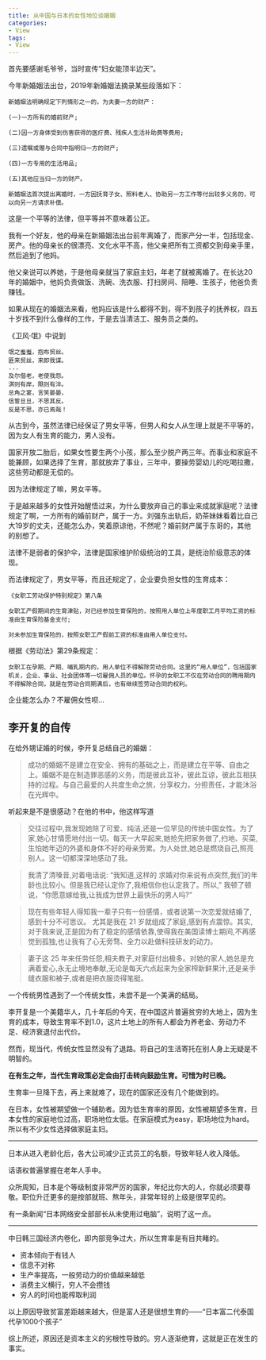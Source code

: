 ```yaml
---
title: 从中国与日本的女性地位谈婚姻
categories:
- View
tags:
- View
---
```


首先要感谢毛爷爷，当时宣传“妇女能顶半边天”。

今年新婚姻法出台，2019年新婚姻法摘录某些段落如下：

```
新婚姻法明确规定下列情形之一的，为夫妻一方的财产：

(一)一方所有的婚前财产;

(二)因一方身体受到伤害获得的医疗费、残疾人生活补助费等费用;

(三)遗嘱或赠与合同中指明归一方的财产;

(四)一方专用的生活用品;

(五)其他应当归一方的财产。

新婚姻法首次提出离婚时，一方因抚育子女、照料老人、协助另一方工作等付出较多义务的，可以向另一方请求补偿。
```
这是一个平等的法律，但平等并不意味着公正。

我有一个好友，他的母亲在新婚姻法出台前年离婚了，而家产分一半，包括现金、房产。他的母亲长的很漂亮、文化水平不高，他父亲把所有工资都交到母亲手里，然后追到了他妈。

他父亲说可以养她，于是他母亲就当了家庭主妇，年老了就被离婚了。在长达20年的婚姻中，他妈负责做饭、洗碗、洗衣服、打扫房间、陪睡、生孩子，他爸负责赚钱。

如果从现在的婚姻法来看，他妈应该是什么都得不到，得不到孩子的抚养权，四五十岁找不到什么像样的工作，于是去当清洁工、服务员之类的。

《卫风·氓》中说到

```
氓之蚩蚩，抱布贸丝。
匪来贸丝，来即我谋。
...
及尔偕老，老使我怨。
淇则有岸，隰则有泮。
总角之宴，言笑晏晏，
信誓旦旦，不思其反。
反是不思，亦已焉哉！
```

从古到今，虽然法律已经保证了男女平等，但男人和女人从生理上就是不平等的，因为女人有生育的能力，男人没有。

国家开放二胎后，如果女性要生两个小孩，那么至少脱产两三年。而事业和家庭不能兼顾，如果选择了生育，那就放弃了事业，三年中，要操劳婴幼儿的吃喝拉撒，这些劳动都是无偿的。

因为法律规定了嘛，男女平等。

于是越来越多的女性开始醒悟过来，为什么要放弃自己的事业来成就家庭呢？法律规定了啊，一方所有的婚前财产，属于一方。刘强东出轨后，奶茶妹妹看着比自己大19岁的丈夫，还能怎么办，笑着原谅他，不然呢？婚前财产属于东哥的，其他的别想了。

法律不是弱者的保护伞，法律是国家维护阶级统治的工具，是统治阶级意志的体现。

而法律规定了，男女平等，而且还规定了，企业要负担女性的生育成本：

```
《女职工劳动保护特别规定》第八条　

女职工产假期间的生育津贴，对已经参加生育保险的，按照用人单位上年度职工月平均工资的标准由生育保险基金支付;

对未参加生育保险的，按照女职工产假前工资的标准由用人单位支付。
```
根据《劳动法》第29条规定：
```
女职工在孕期、产期、哺乳期内的，用人单位不得解除劳动合同。这里的“用人单位”，包括国家机关，企业、事业、社会团体等一切雇佣人员的单位。怀孕的女职工不仅在劳动合同的聘用期内不得解除合同，就是在劳动合同期满后，也有继续签劳动合同的权利。
```
企业能怎么办？不雇佣女性呗...

## 李开复的自传
在给外甥证婚的时候，李开复总结自己的婚姻：

>成功的婚姻不是建立在安全、拥有的基础之上，而是建立在平等、自由之上。婚姻不是在制造罪恶感的义务，而是彼此互补，彼此互谅，彼此互相扶持的过程。与自己最爱的人共度生命之旅，分享权力，分担责任，才能沐浴在光辉中。

听起来是不是很感动？在他的书中，他这样写道

>交往过程中,我发现她除了可爱、纯洁,还是一位罕见的传统中国女性。为了家,她心甘情愿地付出一切。每天一大早起来,她抢先把家务做了,扫地、买菜,生怕她年迈的外婆和身体不好的母亲劳累。为人处世,她总是燃烧自己,照亮别人。这一切都深深地感动了我。

>我清了清嗓音,对着电话说:
“我知道,这样的
求婚对你来说有点突然,我们的年龄也比较小。但是我已经认定你了,我相信你也认定我了。所以,”
我顿了顿说，“你愿意嫁给我,让我成为世界上最快乐的男人吗?”

>现在有些年轻人得知我一辈子只有一份感情，或者说第一次恋爱就结婚了,感到十分不可思议。
尤其是我在 21 岁就组成了家庭,感到有点震惊。其实,对于我来说,正是因为有了稳定的感情依靠,使得我在美国读博士期间,不再感觉到孤独,也让我有了心无旁骛、全力以赴做科技研发的动力。

>妻子这 25 年来任劳任怨,相夫教子,对家庭付出极多。对她的家人,她总是充满着爱心,永无止境地奉献,无论是每天六点起来为全家榨新鲜果汁,还是亲手缝衣服和被子,或者是把衣服烫得笔挺。

一个传统男性遇到了一个传统女性，未尝不是一个美满的结局。

李开复是一个美籍华人，几十年后的今天，在中国这片普遍贫穷的大地上，因为生育的成本，导致生育率不到1.0，这片土地上的所有人都会为养老金、劳动力不足、经济衰退付出代价。

然而，现当代，传统女性显然没有了退路。将自己的生活寄托在别人身上无疑是不明智的。

**在有生之年，当代生育政策必定会由打击转向鼓励生育。可惜为时已晚。**

生育率一旦降下去，再上来就难了，现在的国家还没有几个能做到的。

在日本，女性被期望做一个辅助者。因为低生育率的原因，女性被期望多生育，日本女性的家庭地位过高，职场地位太低。在家庭模式为easy，职场地位为hard。所以有不少女性选择做家庭主妇。

---

日本从进入老龄化后，各大公司减少正式员工的名额，导致年轻人收入降低。

话语权普遍掌握在老年人手中。

众所周知，日本是个等级制度非常严厉的国家，年纪比你大的人，你就必须要尊敬。职位升迁更多的是按部就班、熬年头，非常年轻的上级是很罕见的。

有一条新闻“日本网络安全部部长从未使用过电脑”，说明了这一点。

---

中日韩三国经济内卷化，即内部竞争过大，所以生育率是有目共睹的。

- 资本倾向于有钱人
- 信息不对称
- 生产率提高，一般劳动力的价值越来越低
- 消费主义横行，穷人不会攒钱
- 穷人的时间也能榨取利润

以上原因导致贫富差距越来越大，但是富人还是很想生育的——“日本富二代泰国代孕1000个孩子”

综上所述，原因还是资本主义的劣根性导致的。穷人逐渐绝育，这就是正在发生的事实。
